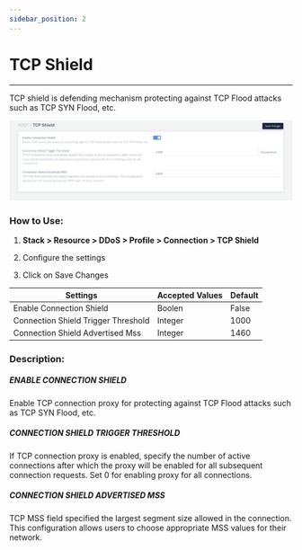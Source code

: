 ```yaml
---
sidebar_position: 2
---
```


# TCP Shield

---

TCP shield is defending mechanism protecting against TCP Flood attacks such as TCP SYN Flood, etc. 

![tcp shield](/img/ddos/v7/docs/tcpshield1.png)

### **How to Use:**

1. **Stack > Resource > DDoS > Profile > Connection > TCP Shield**

2. Configure the settings

3. Click on Save Changes

| Settings                            | Accepted Values | Default |
|-------------------------------------|-----------------|---------|
| Enable Connection Shield            | Boolen          | False   |
| Connection Shield Trigger Threshold | Integer         | 1000    |
| Connection Shield Advertised Mss    | Integer         | 1460    |

### **Description:**

##### **ENABLE CONNECTION SHIELD**

Enable TCP connection proxy for protecting against TCP Flood attacks such as TCP SYN Flood, etc.

##### **CONNECTION SHIELD TRIGGER THRESHOLD**

If TCP connection proxy is enabled, specify the number of active connections after which the proxy will be enabled for all subsequent connection requests. Set 0 for enabling proxy for all connections.

##### **CONNECTION SHIELD ADVERTISED MSS**

TCP MSS field specified the largest segment size allowed in the connection. This configuration allows users to choose appropriate MSS values for their network.